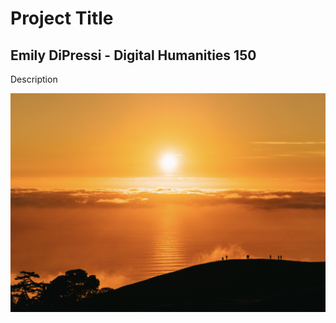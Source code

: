 # Project Title 
## Emily DiPressi - Digital Humanities 150

Description

![CCLE Mobile Screenshot](Sunrise.png)
